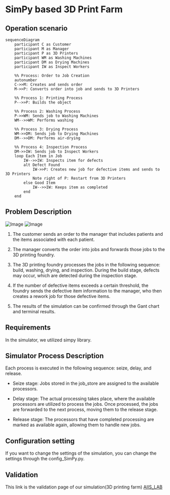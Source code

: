 # SimPy based 3D Print Farm

## Operation scenario 
```mermaid
sequenceDiagram
    participant C as Customer
    participant M as Manager
    participant P as 3D Printers
    participant WM as Washing Machines
    participant DM as Drying Machines
    participant IW as Inspect Workers

    %% Process: Order to Job Creation
    autonumber
    C->>M: Creates and sends order
    M->>P: Converts order into job and sends to 3D Printers

    %% Process 1: Printing Process
    P-->>P: Builds the object

    %% Process 2: Washing Process
    P->>WM: Sends job to Washing Machines
    WM-->>WM: Performs washing

    %% Process 3: Drying Process
    WM->>DM: Sends job to Drying Machines
    DM-->>DM: Performs air-drying

    %% Process 4: Inspection Process
    DM->>IW: Sends job to Inspect Workers
    loop Each Item in Job
        IW-->>IW: Inspects item for defects
        alt Defect Found
            IW->>P: Creates new job for defective items and sends to 3D Printers
            Note right of P: Restart from 3D Printers
        else Good Item
            IW-->>IW: Keeps item as completed
        end
    end
```
## Problem Description
![Image](https://github.com/user-attachments/assets/903d572e-80ad-4a1c-b73f-1909d570003c)
![Image](https://github.com/user-attachments/assets/ae8cf6ec-f4a5-45da-947f-61dbb3075db5)
1. The customer sends an order to the manager that includes patients and the items associated with each patient.

2. The manager converts the order into jobs and forwards those jobs to the 3D printing foundry.

3. The 3D printing foundry processes the jobs in the following sequence: build, washing, drying, and inspection. During the build stage, defects may occur, which are detected during the inspection stage.

4. If the number of defective items exceeds a certain threshold, the foundry sends the defective item information to the manager, who then creates a rework job for those defective items.

5. The results of the simulation can be confirmed through the Gant chart and terminal results.

## Requirements
In the simulator, we utilized simpy library.

## Simulator Process Description
Each process is executed in the following sequence: seize, delay, and release.

* Seize stage:
Jobs stored in the job_store are assigned to the available processors.

* Delay stage:
The actual processing takes place, where the available processors are utilized to process the jobs. Once processed, the jobs are forwarded to the next process, moving them to the release stage.

* Release stage:
The processors that have completed processing are marked as available again, allowing them to handle new jobs.

## Configuration setting
If you want to change the settings of the simulation, you can change the settings through the config_SimPy.py.

## Validation
This link is the validation page of our simulation(3D printing farm) [AIIS_LAB](https://www.notion.so/aiis/3D-printing-farm-professor-version-1bda689291af802093b8c2a052b6b1f8)